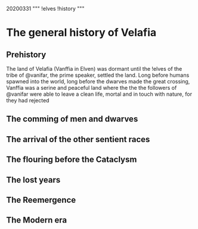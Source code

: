 20200331
"""
!elves
!history
"""
 # The general history of Velafia

 ## Prehistory
 The land of Velafia (Vanffia in Elven) was dormant until the !elves of the tribe of @vanifar, the prime speaker, settled the land. Long before humans spawned into the world, long before the dwarves made the great crossing, Vanffia was a serine and peaceful land where the the the followers of @vanifar were able to leave a clean life, mortal and in touch with nature, for they had rejected 

## The comming of men and dwarves


## The arrival of the other sentient races


## The flouring before the Cataclysm

## The lost years

## The Reemergence

## The Modern era